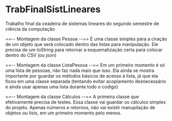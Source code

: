 # TrabFinalSistLineares
Trabalho final da ceadeira de sistemas lineares do segundo semestre de ciência da computação


==-- Montagem da classe Pessoa --==
  É uma classe simples para a ciração de um objeto que será colocado dentro das listas para manipulação. Ele precisa de um toString para retornar a esquematização certa para colocar dentro do CSV (ou json)
  
==-- Montagem da classe ListaPessoa --==
  Em um primeiro momento é só uma lista de pessoas, não faz nada mais que isso. Ela ainda se mostra importante por guardar os métodos básicos de acesso à lista, já que ela ficou em uma classe separada (tentando evitar acoplamento desnecessário e ainda usar apenas uma lista durante todo o codigo)
  
==-- Montagem da classe Cálculos --==
  A primeira classe que efetivamente precisa de testes. Essa classe vai guardar os cálculos simples do projeto. Apenas números e retornos, não vai existir manupilação de objetos ou lists, em um primeiro momento pelo menos.
